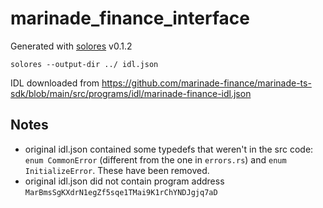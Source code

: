 # marinade_finance_interface

Generated with [solores](https://github.com/igneous-labs/solores) v0.1.2


```
solores --output-dir ../ idl.json
```

IDL downloaded from https://github.com/marinade-finance/marinade-ts-sdk/blob/main/src/programs/idl/marinade-finance-idl.json

## Notes

- original idl.json contained some typedefs that weren't in the src code: `enum CommonError` (different from the one in `errors.rs`) and `enum InitializeError`. These have been removed.
- original idl.json did not contain program address `MarBmsSgKXdrN1egZf5sqe1TMai9K1rChYNDJgjq7aD`
